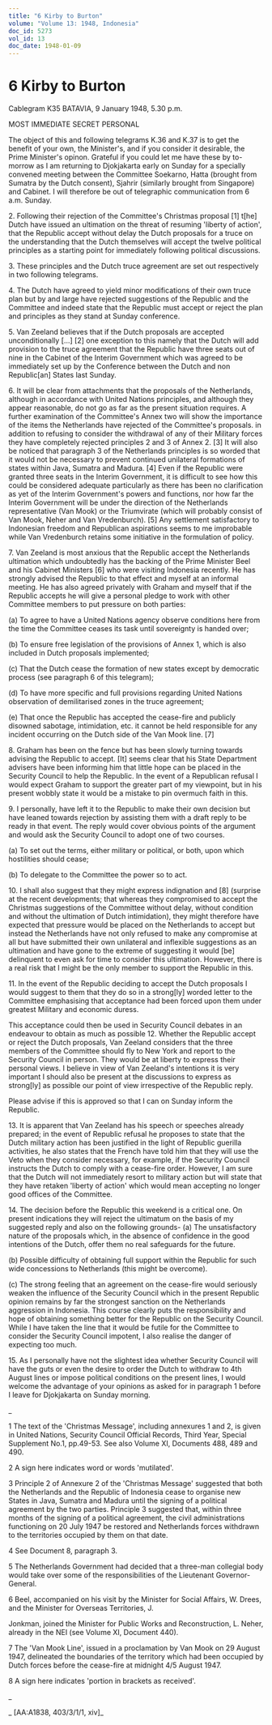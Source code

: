 ```yaml
---
title: "6 Kirby to Burton"
volume: "Volume 13: 1948, Indonesia"
doc_id: 5273
vol_id: 13
doc_date: 1948-01-09
---
```


# 6 Kirby to Burton

Cablegram K35 BATAVIA, 9 January 1948, 5.30 p.m.

MOST IMMEDIATE SECRET PERSONAL

The object of this and following telegrams K.36 and K.37 is to get the benefit of your own, the Minister's, and if you consider it desirable, the Prime Minister's opinon. Grateful if you could let me have these by to-morrow as I am returning to Djokjakarta early on Sunday for a specially convened meeting between the Committee Soekarno, Hatta (brought from Sumatra by the Dutch consent), Sjahrir (similarly brought from Singapore) and Cabinet. I will therefore be out of telegraphic communication from 6 a.m. Sunday.

2\. Following their rejection of the Committee's Christmas proposal [1] t[he] Dutch have issued an ultimation on the threat of resuming 'liberty of action', that the Republic accept without delay the Dutch proposals for a truce on the understanding that the Dutch themselves will accept the twelve political principles as a starting point for immediately following political discussions.

3\. These principles and the Dutch truce agreement are set out respectively in two following telegrams.

4\. The Dutch have agreed to yield minor modifications of their own truce plan but by and large have rejected suggestions of the Republic and the Committee and indeed state that the Republic must accept or reject the plan and principles as they stand at Sunday conference.

5\. Van Zeeland believes that if the Dutch proposals are accepted unconditionally [...] [2] one exception to this namely that the Dutch will add provision to the truce agreement that the Republic have three seats out of nine in the Cabinet of the Interim Government which was agreed to be immediately set up by the Conference between the Dutch and non Republic[an] States last Sunday.

6\. It will be clear from attachments that the proposals of the Netherlands, although in accordance with United Nations principles, and although they appear reasonable, do not go as far as the present situation requires. A further examination of the Committee's Annex two will show the importance of the items the Netherlands have rejected of the Committee's proposals. in addition to refusing to consider the withdrawal of any of their Military forces they have completely rejected principles 2 and 3 of Annex 2. [3] It will also be noticed that paragraph 3 of the Netherlands principles is so worded that it would not be necessary to prevent continued unilateral formations of states within Java, Sumatra and Madura. [4] Even if the Republic were granted three seats in the Interim Government, it is difficult to see how this could be considered adequate particularly as there has been no clarification as yet of the Interim Government's powers and functions, nor how far the Interim Government will be under the direction of the Netherlands representative (Van Mook) or the Triumvirate (which will probably consist of Van Mook, Neher and Van Vredenburch). [5] Any settlement satisfactory to Indonesian freedom and Republican aspirations seems to me improbable while Van Vredenburch retains some initiative in the formulation of policy.

7\. Van Zeeland is most anxious that the Republic accept the Netherlands ultimation which undoubtedly has the backing of the Prime Minister Beel and his Cabinet Ministers [6] who were visiting Indonesia recently. He has strongly advised the Republic to that effect and myself at an informal meeting. He has also agreed privately with Graham and myself that if the Republic accepts he will give a personal pledge to work with other Committee members to put pressure on both parties:

(a) To agree to have a United Nations agency observe conditions here from the time the Committee ceases its task until sovereignty is handed over;

(b) To ensure free legislation of the provisions of Annex 1, which is also included in Dutch proposals implemented;

(c) That the Dutch cease the formation of new states except by democratic process (see paragraph 6 of this telegram);

(d) To have more specific and full provisions regarding United Nations observation of demilitarised zones in the truce agreement;

(e) That once the Republic has accepted the cease-fire and publicly disowned sabotage, intimidation, etc. it cannot be held responsible for any incident occurring on the Dutch side of the Van Mook line. [7]

8\. Graham has been on the fence but has been slowly turning towards advising the Republic to accept. [It] seems clear that his State Department advisers have been informing him that little hope can be placed in the Security Council to help the Republic. In the event of a Republican refusal I would expect Graham to support the greater part of my viewpoint, but in his present wobbly state it would be a mistake to pin overmuch faith in this.

9\. I personally, have left it to the Republic to make their own decision but have leaned towards rejection by assisting them with a draft reply to be ready in that event. The reply would cover obvious points of the argument and would ask the Security Council to adopt one of two courses.

(a) To set out the terms, either military or political, or both, upon which hostilities should cease;

(b) To delegate to the Committee the power so to act.

10\. I shall also suggest that they might express indignation and [8] (surprise at the recent developments; that whereas they compromised to accept the Christmas suggestions of the Committee without delay, without condition and without the ultimation of Dutch intimidation), they might therefore have expected that pressure would be placed on the Netherlands to accept but instead the Netherlands have not only refused to make any compromise at all but have submitted their own unilateral and inflexible suggestions as an ultimation and have gone to the extreme of suggesting it would [be] delinquent to even ask for time to consider this ultimation. However, there is a real risk that I might be the only member to support the Republic in this.

11\. In the event of the Republic deciding to accept the Dutch proposals I would suggest to them that they do so in a strong[ly] worded letter to the Committee emphasising that acceptance had been forced upon them under greatest Military and economic duress.

This acceptance could then be used in Security Council debates in an endeavour to obtain as much as possible 12. Whether the Republic accept or reject the Dutch proposals, Van Zeeland considers that the three members of the Committee should fly to New York and report to the Security Council in person. They would be at liberty to express their personal views. I believe in view of Van Zeeland's intentions it is very important I should also be present at the discussions to express as strong[ly] as possible our point of view irrespective of the Republic reply.

Please advise if this is approved so that I can on Sunday inform the Republic.

13\. It is apparent that Van Zeeland has his speech or speeches already prepared; in the event of Republic refusal he proposes to state that the Dutch military action has been justified in the light of Republic guerilla activities, he also states that the French have told him that they will use the Veto when they consider necessary, for example, if the Security Council instructs the Dutch to comply with a cease-fire order. However, I am sure that the Dutch will not immediately resort to military action but will state that they have retaken 'liberty of action' which would mean accepting no longer good offices of the Committee.

14\. The decision before the Republic this weekend is a critical one. On present indications they will reject the ultimatum on the basis of my suggested reply and also on the following grounds- (a) The unsatisfactory nature of the proposals which, in the absence of confidence in the good intentions of the Dutch, offer them no real safeguards for the future.

(b) Possible difficulty of obtaining full support within the Republic for such wide concessions to Netherlands (this might be overcome).

(c) The strong feeling that an agreement on the cease-fire would seriously weaken the influence of the Security Council which in the present Republic opinion remains by far the strongest sanction on the Netherlands aggression in Indonesia. This course clearly puts the responsibility and hope of obtaining something better for the Republic on the Security Council. While I have taken the line that it would be futile for the Committee to consider the Security Council impotent, I also realise the danger of expecting too much.

15\. As I personally have not the slightest idea whether Security Council will have the guts or even the desire to order the Dutch to withdraw to 4th August lines or impose political conditions on the present lines, I would welcome the advantage of your opinions as asked for in paragraph 1 before I leave for Djokjakarta on Sunday morning.

_

1 The text of the 'Christmas Message', including annexures 1 and 2, is given in United Nations, Security Council Official Records, Third Year, Special Supplement No.1, pp.49-53. See also Volume XI, Documents 488, 489 and 490.

2 A sign here indicates word or words 'mutilated'.

3 Principle 2 of Annexure 2 of the 'Christmas Message' suggested that both the Netherlands and the Republic of Indonesia cease to organise new States in Java, Sumatra and Madura until the signing of a political agreement by the two parties. Principle 3 suggested that, within three months of the signing of a political agreement, the civil administrations functioning on 20 July 1947 be restored and Netherlands forces withdrawn to the territories occupied by them on that date.

4 See Document 8, paragraph 3.

5 The Netherlands Government had decided that a three-man collegial body would take over some of the responsibilities of the Lieutenant Governor-General.

6 Beel, accompanied on his visit by the Minister for Social Affairs, W. Drees, and the Minister for Overseas Territories, J.

Jonkman, joined the Minister for Public Works and Reconstruction, L. Neher, already in the NEI (see Volume XI, Document 440).

7 The 'Van Mook Line', issued in a proclamation by Van Mook on 29 August 1947, delineated the boundaries of the territory which had been occupied by Dutch forces before the cease-fire at midnight 4/5 August 1947.

8 A sign here indicates 'portion in brackets as received'.

_

_ [AA:A1838, 403/3/1/1, xiv]_
